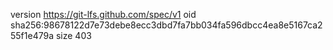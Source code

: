 version https://git-lfs.github.com/spec/v1
oid sha256:98678122d7e73debe8ecc3dbd7fa7bb034fa596dbcc4ea8e5167ca255f1e479a
size 403
